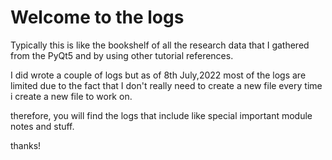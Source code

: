

# Welcome to the logs

Typically this is like the bookshelf of all the research data that I gathered from the PyQt5 and by using other tutorial references. 

I did wrote a couple of logs but as of 8th July,2022 most of the logs are limited due to the fact that I don't really need to create a new file every time i create a new file to work on.

therefore, you will find the logs that include like special important module notes and stuff.

thanks!